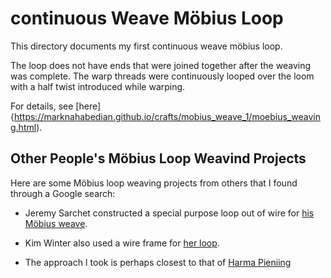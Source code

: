# continuous Weave Möbius Loop

This directory documents my first continuous weave möbius loop.

The loop does not have ends that were joined together after the
weaving was complete.  The warp threads were continuously looped over
the loom with a half twist introduced while warping.

For details, see [here]{https://marknahabedian.github.io/crafts/mobius_weave_1/moebius_weaving.html).


## Other People's Möbius Loop Weavind Projects

Here are some Möbius loop weaving projects from others that I found
through a Google search:

* Jeremy Sarchet constructed a special purpose loop out of wire for [his Möbius weave](https://www.jeremysarchet.com/blog/seamless-mobius-weave/).

* Kim Winter also used a wire frame for [her loop](https://flextiles.wordpress.com/2020/07/14/coiled-mobius-strips/).

* The approach I took is perhaps closest to that of [Harma Pieniing](http://www.piening.nl/)
